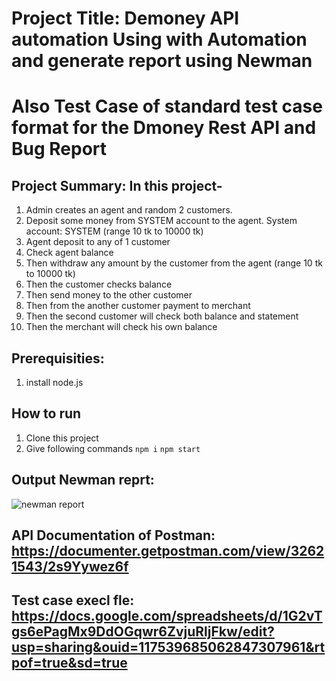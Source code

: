 # Project Title: Demoney API automation Using with Automation and generate report using Newman
# Also Test Case of standard test case format for the Dmoney Rest API and Bug Report

## Project Summary: In this project- 
  1. Admin creates an agent and random 2 customers.
  2. Deposit some money from SYSTEM account to the agent. System account: SYSTEM (range 10 tk to 10000 tk)
  3. Agent deposit to any of 1 customer
  4. Check agent balance
  5. Then withdraw any amount by the customer from the agent (range 10 tk to 10000 tk)
  6. Then the customer checks balance
  7. Then send money to the other customer
  8. Then from the another customer payment to merchant
  9. Then the second customer will check both balance and statement
  10. Then the merchant will check his own balance

## Prerequisities:
1. install node.js
## How to run
1. Clone this project
2. Give following commands
   ```npm i```
   ```npm start```
## Output Newman reprt:
![newman report](https://github.com/sborsha/Dmoney-Rest-API-of-Postman-/assets/97577812/80126e6e-7fd1-4c32-ae61-f60dfdf5ebc3)

## API Documentation of Postman: https://documenter.getpostman.com/view/32621543/2s9Yywez6f

## Test case execl fle: https://docs.google.com/spreadsheets/d/1G2vTgs6ePagMx9DdOGqwr6ZvjuRljFkw/edit?usp=sharing&ouid=117539685062847307961&rtpof=true&sd=true
